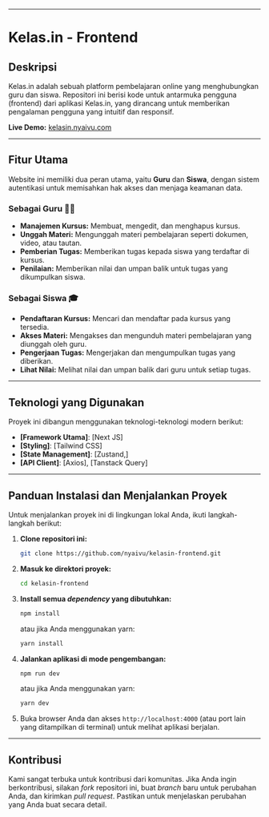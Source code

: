 -----

# Kelas.in - Frontend

## Deskripsi

Kelas.in adalah sebuah platform pembelajaran online yang menghubungkan guru dan siswa. Repositori ini berisi kode untuk antarmuka pengguna (frontend) dari aplikasi Kelas.in, yang dirancang untuk memberikan pengalaman pengguna yang intuitif dan responsif.

**Live Demo:** [kelasin.nyaivu.com](https://kelasin.nyaivu.com)

-----

## Fitur Utama

Website ini memiliki dua peran utama, yaitu **Guru** dan **Siswa**, dengan sistem autentikasi untuk memisahkan hak akses dan menjaga keamanan data.

### Sebagai Guru 👨‍🏫

  * **Manajemen Kursus:** Membuat, mengedit, dan menghapus kursus.
  * **Unggah Materi:** Mengunggah materi pembelajaran seperti dokumen, video, atau tautan.
  * **Pemberian Tugas:** Memberikan tugas kepada siswa yang terdaftar di kursus.
  * **Penilaian:** Memberikan nilai dan umpan balik untuk tugas yang dikumpulkan siswa.

### Sebagai Siswa 🎓

  * **Pendaftaran Kursus:** Mencari dan mendaftar pada kursus yang tersedia.
  * **Akses Materi:** Mengakses dan mengunduh materi pembelajaran yang diunggah oleh guru.
  * **Pengerjaan Tugas:** Mengerjakan dan mengumpulkan tugas yang diberikan.
  * **Lihat Nilai:** Melihat nilai dan umpan balik dari guru untuk setiap tugas.

-----

## Teknologi yang Digunakan

Proyek ini dibangun menggunakan teknologi-teknologi modern berikut:

  * **[Framework Utama]**: [Next JS]
  * **[Styling]**: [Tailwind CSS]
  * **[State Management]**: [Zustand,]
  * **[API Client]**: [Axios], [Tanstack Query]

-----

## Panduan Instalasi dan Menjalankan Proyek

Untuk menjalankan proyek ini di lingkungan lokal Anda, ikuti langkah-langkah berikut:

1.  **Clone repositori ini:**

    ```bash
    git clone https://github.com/nyaivu/kelasin-frontend.git
    ```

2.  **Masuk ke direktori proyek:**

    ```bash
    cd kelasin-frontend
    ```

3.  **Install semua *dependency* yang dibutuhkan:**

    ```bash
    npm install
    ```

    atau jika Anda menggunakan yarn:

    ```bash
    yarn install
    ```

4.  **Jalankan aplikasi di mode pengembangan:**

    ```bash
    npm run dev
    ```

    atau jika Anda menggunakan yarn:

    ```bash
    yarn dev
    ```

5.  Buka browser Anda dan akses `http://localhost:4000` (atau port lain yang ditampilkan di terminal) untuk melihat aplikasi berjalan.

-----

## Kontribusi

Kami sangat terbuka untuk kontribusi dari komunitas. Jika Anda ingin berkontribusi, silakan *fork* repositori ini, buat *branch* baru untuk perubahan Anda, dan kirimkan *pull request*. Pastikan untuk menjelaskan perubahan yang Anda buat secara detail.
